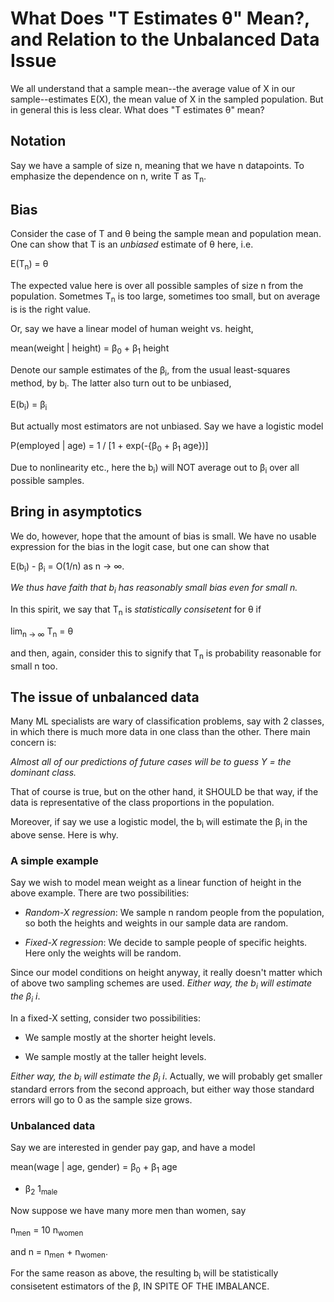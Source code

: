 
# What Does "T Estimates &theta;" Mean?, and Relation to the Unbalanced Data Issue

We all understand that a sample mean--the average value of X in our
sample--estimates E(X), the mean value of X in the sampled population.
But in general this is less clear.  What does "T estimates &theta;" mean?

## Notation

Say we have a sample of size n, meaning that we have n datapoints.  To
emphasize the dependence on n, write T as T<sub>n</sub>.

## Bias

Consider the case of T and &theta; being the sample mean and population
mean.  One can show that T is an *unbiased* estimate of &theta; here,
i.e.

E(T<sub>n</sub>) = &theta;

The expected value here is over all possible samples of size n from the
population.  Sometmes T<sub>n</sub> is too large, sometimes too small,
but on average is is the right value.

Or, say we have a linear model of human weight vs. height,

mean(weight | height) = &beta;<sub>0</sub> + &beta;<sub>1</sub> height

Denote our sample estimates of the &beta;<sub>i</sub>, from the usual
least-squares method, by b<sub>i</sub>.  The latter also turn out to be
unbiased,

E(b<sub>i</sub>) = &beta;<sub>i</sub>

But actually most estimators are not unbiased.  Say we have a logistic
model 

P(employed | age) = 1 / [1 + exp(-{&beta;<sub>0</sub> + &beta;<sub>1</sub> age})]

Due to nonlinearity etc., here the b<sub>i</sub>) will NOT average out
to &beta;<sub>i</sub> over all possible samples.

## Bring in asymptotics

We do, however, hope that the amount of bias is small.  We have no
usable expression for the bias in the logit case, but one can show that

E(b<sub>i</sub>) - &beta;<sub>i</sub> = O(1/n) as n -> &infin;.

*We thus have faith that b<sub>i</sub> has reasonably small bias even
for small n.*

In this spirit, we say that T<sub>n</sub> is *statistically consisetent*
for &theta; if

lim<sub>n -> &infin;</sub> T<sub>n</sub> = &theta;

and then, again, consider this to signify that T<sub>n</sub> is
probability reasonable for small n too.

## The issue of unbalanced data

Many ML specialists are wary of classification problems, say with 2
classes, in which there is much more data in one class than the other.
There main concern is:

*Almost all of our predictions of future cases will be to guess Y = the
dominant class.*

That of course is true, but on the other hand, it SHOULD be that way, if
the data is representative of the class proportions in the population.

Moreover, if say we use a logistic model, the b<sub>i</sub> will
estimate the &beta;<sub>i</sub> in the above sense.  Here is why.

### A simple example

Say we wish to model mean weight as a linear function of height in the
above example.  There are two possibilities:

* *Random-X regression*:  We sample n random people from the population,
  so both the heights and weights in our sample data are random.

* *Fixed-X regression*:  We decide to sample people of specific heights.
  Here only the weights will be random.

Since our model conditions on height anyway, it really doesn't matter
which of above two sampling schemes are used.  *Either way, the
b<sub>i</sub> will estimate the &beta;<sub>i</sub> i*.  

In a fixed-X setting, consider two possibilities:

* We sample mostly at the shorter height levels.

* We sample mostly at the taller height levels.

*Either way, the
b<sub>i</sub> will estimate the &beta;<sub>i</sub> i*.  Actually, we
will probably get smaller standard errors from the second approach, but
either way those standard errors will go to 0 as the sample size grows.

### Unbalanced data

Say we are interested in gender pay gap, and have a model

mean(wage | age, gender) = &beta;<sub>0</sub> + &beta;<sub>1</sub> age
+ &beta;<sub>2</sub> 1<sub>male</sub>

Now suppose we have many more men than women, say

n<sub>men</sub> = 10 n<sub>women</sub>

and n = n<sub>men</sub> + n<sub>women</sub>.

For the same reason as above, the resulting b<sub>i</sub> will be
statistically consisetent estimators of the &beta;, IN SPITE OF THE
IMBALANCE.

